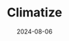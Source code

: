 ---  
layout: startup_page  
title: "Climatize"  
id: "climatize.earth"  
permalink: "/climatizeclimatize.earth08062024/"  
website: "https://www.climatize.earth/"  
funding_round: "Pre-Seed"  
funding_amount: "$1.75M"  
investors: "Myriad Venture Partners, Climate Capital, Techstars, Responsibly Ventures, Temerity Capital"  
about: "Climatize is an SEC-registered impact investing platform that allows investors to fund renewable energy projects while earning a return. It connects investors with high-quality renewable energy projects, enabling small-scale solar deployments and addressing an underserved market segment. The platform aims to accelerate the transition to renewable energy by making investment more accessible."  
markets: "Renewable Energy, Impact Investing"  
hq: "Santa Cruz, California, United States"  
founded_year: "2023"  
linkedin: "https://www.linkedin.com/company/climatize-earth"  
twitter: ""  
instagram: ""  
facebook: "https://www.facebook.com/climatize.earth"  
crunchbase: "https://www.crunchbase.com/organization/climatize"  
pitchbook: "https://pitchbook.com/profiles/company/571511-44"  

date_display: "06-Aug-2024"  
date: "2024-08-06"

# SEO Optimization  
meta_title: "Climatize - Pre-Seed Funding ($1.75M)"  
meta_description: "Climatize, Climatize is an SEC-registered impact investing platform that allows investors to fund renewable energy projects while earning a return. It connects i..."  
meta_keywords: "Climatize, Renewable Energy, Impact Investing, Pre-Seed funding"  
canonical_url: "https://startup.projectstartups.com/climatizeclimatize.earth08062024/"  
---